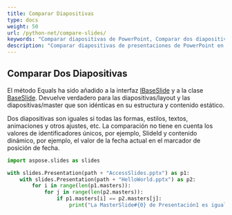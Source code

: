 ```yaml
---
title: Comparar Diapositivas
type: docs
weight: 50
url: /python-net/compare-slides/
keywords: "Comparar diapositivas de PowerPoint, Comparar dos diapositivas, Presentación, Python, Aspose.Slides"
description: "Comparar diapositivas de presentaciones de PowerPoint en Python"
---
```


## **Comparar Dos Diapositivas**
El método Equals ha sido añadido a la interfaz [IBaseSlide](https://reference.aspose.com/slides/python-net/aspose.slides/ibaseslide/) y a la clase [BaseSlide](https://reference.aspose.com/slides/python-net/aspose.slides/baseslide/). Devuelve verdadero para las diapositivas/layout y las diapositivas/master que son idénticas en su estructura y contenido estático.

Dos diapositivas son iguales si todas las formas, estilos, textos, animaciones y otros ajustes, etc. La comparación no tiene en cuenta los valores de identificadores únicos, por ejemplo, SlideId y contenido dinámico, por ejemplo, el valor de la fecha actual en el marcador de posición de fecha.

```py
import aspose.slides as slides

with slides.Presentation(path + "AccessSlides.pptx") as p1:
    with slides.Presentation(path + "HelloWorld.pptx") as p2:
        for i in range(len(p1.masters)):
            for j in range(len(p2.masters)):
                if p1.masters[i] == p2.masters[j]:
                    print("La MasterSlide#{0} de Presentación1 es igual a la MasterSlide#{1} de Presentación2".format(i,j))
```